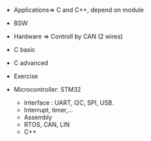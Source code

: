 - Applications=> C and C++, depend on module
- BSW 
- Hardware
=> Controll by CAN (2 wires)

- C basic
- C advanced
- Exercise
- Microcontroller: STM32
  + Interface : UART, I2C, SPI, USB.
  + Interrupt, timer,...
  + Assembly
  + RTOS, CAN, LIN
  + C++
